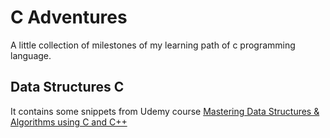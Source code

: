 # C Adventures
A little collection of milestones of my learning path of c programming language.

## Data Structures C
It contains some snippets from Udemy course [Mastering Data Structures & Algorithms using C and C++](https://www.udemy.com/course/datastructurescncpp/)